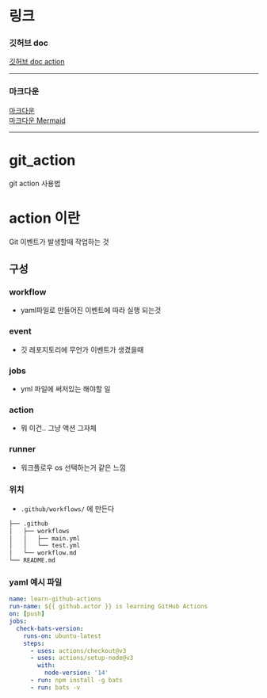 # 링크
### 깃허브 doc
[깃허브 doc action](https://docs.github.com/ko/actions)

---
### 마크다운
[마크다운](https://www.markdownguide.org/basic-syntax/)  
[마크다운 Mermaid](http://mermaid.js.org/syntax/timeline.html) 

---
# git_action
git action 사용법



# action 이란 
Git 이벤트가 발생할때 작업하는 것

## 구성
### workflow
- yaml파일로 만들어진 이벤트에 따라 실행 되는것
### event
- 깃 레포지토리에 무언가 이벤트가 생겼을때 
### jobs
- yml 파일에 써저있는 해야할 일
### action
- 뭐 이건.. 그냥 액션 그자체
### runner
- 워크플로우 os 선택하는거 같은 느낌

### 위치
- ``` .github/workflows/ ``` 에 만든다 



``` bash
├── .github
│   ├── workflows
│   │   ├── main.yml
│   │   └── test.yml
│   └── workflow.md
└── README.md
```
### yaml 예시 파일
``` yml title="action.yml" 
name: learn-github-actions
run-name: ${{ github.actor }} is learning GitHub Actions
on: [push]
jobs:
  check-bats-version:
    runs-on: ubuntu-latest
    steps:
      - uses: actions/checkout@v3
      - uses: actions/setup-node@v3
        with:
          node-version: '14'
      - run: npm install -g bats
      - run: bats -v
```
